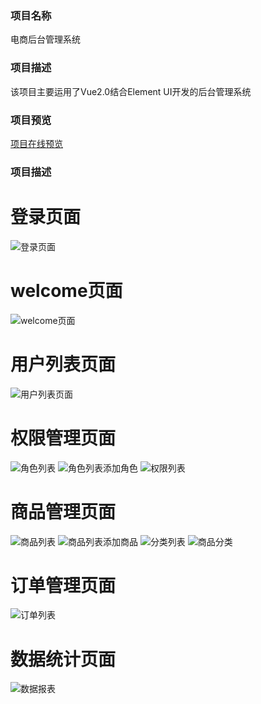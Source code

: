 ### 项目名称

电商后台管理系统

### 项目描述

该项目主要运用了Vue2.0结合Element UI开发的后台管理系统

### 项目预览

[项目在线预览](http://47.97.37.90/dv_shop)

### 项目描述

# 登录页面
![登录页面](./images/image.png)
# welcome页面
![welcome页面](./welcome.png)
# 用户列表页面
![用户列表页面](./userList.png)
# 权限管理页面
![角色列表](./roleList.png)
![角色列表添加角色](./roleListAdd.png)
![权限列表](./powerList.png)
# 商品管理页面
![商品列表](./goodsList.png)
![商品列表添加商品](./goodsListAddGoods.png)
![分类列表](./categoriesList.png)
![商品分类](./goodsCategories.png)
# 订单管理页面
![订单列表](./orderMange.png)
# 数据统计页面
![数据报表](./dataCount.png)